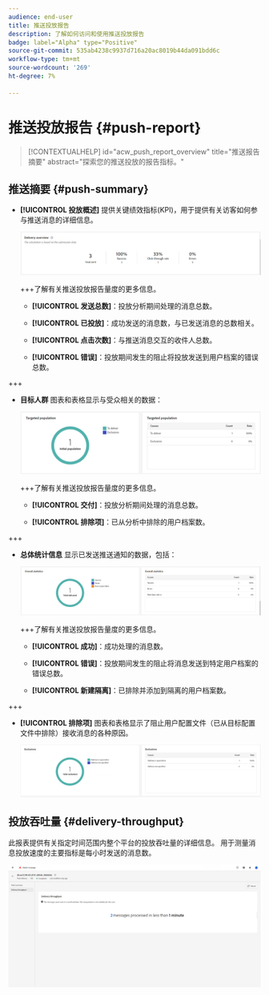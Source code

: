```yaml
---
audience: end-user
title: 推送投放报告
description: 了解如何访问和使用推送投放报告
badge: label="Alpha" type="Positive"
source-git-commit: 535ab4238c9937d716a20ac8019b44da091bdd6c
workflow-type: tm+mt
source-wordcount: '269'
ht-degree: 7%

---
```


# 推送投放报告 {#push-report}

>[!CONTEXTUALHELP]
>id="acw_push_report_overview"
>title="推送报告摘要"
>abstract="探索您的推送投放的报告指标。"

## 推送摘要 {#push-summary}

* **[!UICONTROL 投放概述]** 提供关键绩效指标(KPI)，用于提供有关访客如何参与推送消息的详细信息。

  ![](assets/reporting_push_3.png)

  +++了解有关推送投放报告量度的更多信息。

   * **[!UICONTROL 发送总数]**：投放分析期间处理的消息总数。

   * **[!UICONTROL 已投放]**：成功发送的消息数，与已发送消息的总数相关。

   * **[!UICONTROL 点击次数]**：与推送消息交互的收件人总数。

   * **[!UICONTROL 错误]**：投放期间发生的阻止将投放发送到用户档案的错误总数。

+++

* **目标人群** 图表和表格显示与受众相关的数据：

  ![](assets/reporting_push_4.png)

  +++了解有关推送投放报告量度的更多信息。

   * **[!UICONTROL 交付]**：投放分析期间处理的消息总数。

   * **[!UICONTROL 排除项]**：已从分析中排除的用户档案数。

+++



* **总体统计信息** 显示已发送推送通知的数据，包括：

  ![](assets/reporting_push_5.png)

  +++了解有关推送投放报告量度的更多信息。

   * **[!UICONTROL 成功]**：成功处理的消息数。

   * **[!UICONTROL 错误]**：投放期间发生的阻止将消息发送到特定用户档案的错误总数。

   * **[!UICONTROL 新建隔离]**：已排除并添加到隔离的用户档案数。

+++

* **[!UICONTROL 排除项]** 图表和表格显示了阻止用户配置文件（已从目标配置文件中排除）接收消息的各种原因。

  ![](assets/reporting_push_6.png)

## 投放吞吐量 {#delivery-throughput}

此报表提供有关指定时间范围内整个平台的投放吞吐量的详细信息。 用于测量消息投放速度的主要指标是每小时发送的消息数。

![](assets/reporting_push_2.png)
